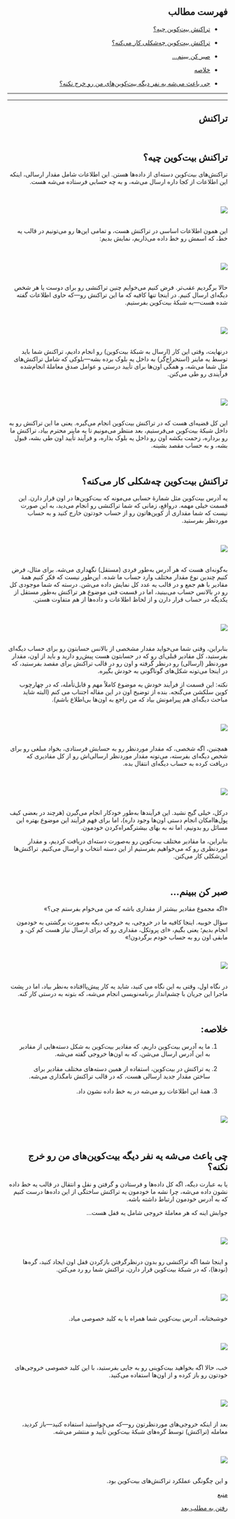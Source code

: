 <div dir="rtl">
    <br>
    <h2>فهرست مطالب</h2>
    <ul>
        <li>
            <p><a href="#1">تراکنش بیت‌کوین چیه؟</a></p>
        </li>
        <li>
            <p><a href="#2">تراکنش بیت‌کوین چه‌شکلی کار می‌کنه؟</a></p>
        </li>
        <li>
            <p><a href="#3">صبر کن ببینم...</a></p>
        </li>
        <li>
            <p><a href="#4">خلاصه</a></p>
        </li>
        <li>
            <p><a href="#5">چی باعث می‌شه یه نفر دیگه بیت‌کوین‌های من رو خرج نکنه؟</a></p>
        </li>
    </ul>
    <hr>
    <hr>
    <h2>تراکنش</h2><br>
    <h2 id="1">تراکنش بیت‌کوین چیه؟</h2>
    <p>تراکنش‌های بیت‌کوین دسته‌ای از داده‌ها هستن. این اطلاعات شامل مقدار ارسالی، اینکه این اطلاعات از کجا داره ارسال می‌شه، و به چه حسابی فرستاده می‌شه هست.</p>
    <br><br><img src="https://learnmeabitcoin.com/beginners/images/transactions/png/01-transaction-table.png"><br><br>
    <p>این همون اطلاعات اساسی در تراکنش هست، و تمامی این‌ها رو می‌تونیم در قالب یه خط، که اسمش رو خط داده می‌ذاریم، نمایش بدیم:</p>
    <br><br><img src="https://learnmeabitcoin.com/beginners/images/transactions/png/01-transaction-table-data.png"><br><br>
    <p>حالا برگردیم عقب‌تر. فرض کنیم می‌خوایم چنین تراکنشی رو برای دوست یا هر شخص دیگه‌ای ارسال کنیم. در اینجا تنها کافیه که ما این تراکنش رو—که حاوی اطلاعات گفته شده هست—به شبکهٔ بیت‌کوین بفرستیم.</p>
    <br><br><img src="https://learnmeabitcoin.com/beginners/images/transactions/png/01-transaction-table-data-network.png"><br><br>
    <p>درنهایت، وقتی این کار (ارسال به شبکهٔ بیت‌کوین) رو انجام دادیم، تراکنش شما باید توسط یه ماینر (استخراج‌گر) به داخل یه بلوک برده بشه—بلوکی که شامل تراکنش‌های مثل شما می‌شه، و همگی اون‌ها برای تأیید درستی و عوامل صدق معاملهٔ انجام‌شده فرآیندی رو طی
        می‌کنن.</p>
    <br><br><img src="https://learnmeabitcoin.com/beginners/images/transactions/png/01-transaction-table-data-network-mined.png"><br><br>
    <p>این کل قضیه‌ای هست که در تراکنش بیت‌کوین انجام می‌گیره. یعنی ما این تراکنش رو به داخل شبکهٔ بیت‌کوین می‌فرستیم، بعد منتظر می‌مونیم تا یه ماینر محترم بیاد، تراکنش ما رو برداره، زحمت بکشه اون رو داخل یه بلوک بذاره، و فرآیند تأیید اون طی بشه، قبول بشه، و به حساب مقصد بشینه.
    </p>
    <br>
    <h2 id="2">تراکنش بیت‌کوین چه‌شکلی کار می‌کنه؟</h2>
    <p>
        یه آدرس بیت‌کوین مثل شمارهٔ حسابی می‌مونه که بیت‌کوین‌ها در اون قرار دارن. این قسمت خیلی مهمه. درواقع، زمانی که شما تراکنشی رو انجام می‌دید، به این صورت نیست که شما مقداری از کوین‌هاتون رو از حساب خودتون خارج کنید و به حساب موردنظر بفرستید.
    </p>
    <br><br><img src="https://learnmeabitcoin.com/beginners/images/transactions/png/02-pot.png"><br><br>
    <p>به‌گونه‌ای هست که هر آدرس به‌طور فردی (مستقل) نگهداری می‌شه. برای مثال، فرض کنیم چندین نوع مقدار مختلف وارد حساب ما شده. این‌طور نیست که فکر کنیم همهٔ مقادیر با هم جمع و در قالب یه عدد کل نمایش داده می‌شن. درسته که شما موجودی کل رو در بالانس حساب می‌بینید، اما در قسمت فنی موضوع هر تراکنش به‌طور مستقل از یکدیگه در حساب قرار دارن و از لحاظ اطلاعات و داده‌ها از هم متفاوت هستن.
    </p>
    <br><br><img src="https://learnmeabitcoin.com/beginners/images/transactions/png/02-address1.png"><br><br>
    <p>بنابراین، وقتی شما می‌خواید مقدار مشخصی از بالانس حسابتون رو برای حساب دیگه‌ای بفرستید، کل مقادیر قبلی‌ای رو که در حسابتون هست پیش‌رو دارید و باید از اون، مقدار موردنظر (ارسالی) رو درنظر گرفته و اون رو در قالب تراکنش برای مقصد بفرستید، که در اینجا می‌تونه شکل‌های گوناگونی به خودش بگیره.</p>
    <p>نکته: این قسمت از فرآیند خودش یه موضوع کاملاً مهم و قابل‌تأ‌مله، که در چهارچوب کوین سلکشن می‌گنجه. بنده از توضیح اون در این مقاله اجتناب می کنم (البته شاید مباحث دیگه‌ای هم پیرامونش بیاد که من راجع به اون‌ها بی‌اطلاع باشم).</p>
    <br><br><img src="https://learnmeabitcoin.com/beginners/images/transactions/png/02-address1-address2.png"><br><br>
    <p>همچنین، اگه شخصی، که مقدار موردنظر رو به حسابش فرستادی، بخواد مبلغی رو برای شخص دیگه‌ای بفرسته، می‌تونه مقدار موردنظر ارسالی‌اش رو از کل مقادیری که دریافت کرده به حساب دیگه‌ای انتقال بده.</p>
    <br><br><img src="https://learnmeabitcoin.com/beginners/images/transactions/png/02-address1-address2-address3.png"><br><br>
    <p>درکل، خیلی گیج نشید. این فرآیندها به‌طور خودکار انجام می‌گیرن (هرچند در بعضی کیف پول‌هاامکان انجام دستی اون‌ها وجود داره)، اما برای فهم فرآیند این موضوع بهتره این مسائل رو بدونیم، اما نه به بهای بیشترگمراه‌کردن خودمون.</p>
    <p>بنابراین، ما مقادیر مختلف بیت‌کوین رو به‌صورت دسته‌ای دریافت کردیم، و مقدار موردنظری رو که می‌خواهیم بفرستیم از این دسته انتخاب و ارسال می‌کنیم. تراکنش‌ها این‌شکلی کار می‌کنن.</p>
    <br>
    <h2 id="3">صبر کن ببینم...</h2>
    <p>«اگه مجموع مقادیر بیشتر از مقداری باشه که من می‌خوام بفرستم چی؟»</p>
    <p>سؤال خوبیه. اینجا کافیه ما در خروجی، یه خروجی دیگه به‌صورت برگشتی به خودمون انجام بدیم؛ یعنی بگیم، «ای پروتکل، مقداری رو که برای ارسال نیاز هست کم کن، و مابقی اون رو به حساب خودم برگردون!»</p>
    <br><br><img src="https://learnmeabitcoin.com/beginners/images/transactions/png/02-address1-address2-change.png"><br><br>
    <p>در نگاه اول، وقتی به این نگاه می کنید، شاید یه کار پیش‌پاافتاده به‌نظر بیاد، اما در پشت ماجرا این جریان با چشم‌انداز برنامه‌نویسی انجام می‌شه، که بتونه به درستی کار کنه.</p>
    <br>
    <h2 id="4">خلاصه:</h2>
    <ol>
        <li>ما یه آدرس بیت‌کوین داریم، که مقادیر بیت‌کوین به شکل دسته‌هایی از مقادیر به این آدرس ارسال می‌شن، که به اون‌ها خروجی گفته می‌شه.</li><br>
        <li>یه تراکنش در بیت‌کوین، استفاده از همین دسته‌های مختلف مقادیر برای ساختن مقدار جدید ارسالی هست، که در قالب تراکنش نامگذاری می‌شه.</li><br>
        <li>همهٔ این اطلاعات رو می‌شه در یه خط داده نشون داد.</li>
    </ol>
    <br><br><img src="https://learnmeabitcoin.com/beginners/images/transactions/png/02-address1-address2-change-data.png"><br><br>
    <br>
    <h2 id="5">چی باعث می‌شه یه نفر دیگه بیت‌کوین‌های من رو خرج نکنه؟</h2>
    <p>یا به عبارت دیگه، اگه کل داده‌ها و فرستادن و گرفتن و نقل و انتقال در قالب یه خط داده نشون داده می‌شه، چرا نشه ما خودمون یه تراکنش ساختگی از این داده‌ها درست کنیم که به آدرس خودمون ارتباط داشته باشه.</p>
    <p>جوابش اینه که هر معاملهٔ خروجی شامل یه قفل هست...</p>
    <br><br><img src="https://learnmeabitcoin.com/beginners/images/transactions/png/03-output-locks.png"><br><br>
    <p>و اینجا شما اگه تراکنشی رو بدون درنظرگرفتن بازکردن قفل اون ایجاد کنید، گره‌ها (نودها)، که در شبکهٔ بیت‌کوین قرار دارن، تراکنش شما رو رد می‌کنن.</p>
    <br><br><img src="https://learnmeabitcoin.com/beginners/images/transactions/png/03-output-locks-rejected.png"><br><br>
    <p>خوشبختانه، آدرس بیت‌کوین شما همراه با یه کلید خصوصی میاد.</p>
    <br><br><img src="https://learnmeabitcoin.com/beginners/images/transactions/png/03-address-key.png"><br><br>
    <p>خب، حالا اگه بخواهید بیت‌کوینی رو به جایی بفرستید، با این کلید خصوصی خروجی‌های خودتون رو باز کرده و از اون‌ها استفاده می‌کنید.</p>
    <br><br><img src="https://learnmeabitcoin.com/beginners/images/transactions/png/03-address-key-unlock.png"><br><br>
    <p>بعد از اینکه خروجی‌های موردنظرتون رو—که می‌خواستید استفاده کنید—باز کردید، معامله (تراکنش) توسط گره‌های شبکهٔ بیت‌کوین تأیید و منتشر می‌شه.</p>
    <br><br><img src="https://learnmeabitcoin.com/beginners/images/transactions/png/03-output-locks-accepted.png"><br><br>
    <p>و این چگونگی عملکرد تراکنش‌های بیت‌کوین بود.</p>
    <p><a href="https://learnmeabitcoin.com/beginners/transactions">منبع</a></p>
    <p><a href="https://github.com/rezatajari/learnmeabitcoin/blob/master/04.%20Outputs.md">رفتن به مطلب بعد</a></p>
</div>
